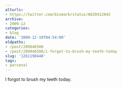 ```yaml
---
alturls:
- https://twitter.com/bismark/status/6820412043
archive:
- 2009-12
categories:
- blog
date: '2009-12-19T04:54:00'
oldpaths:
- /post/289846508
- /post/289846508/i-forgot-to-brush-my-teeth-today
slug: '1261198440'
tags:
- personal
---
```


I forgot to brush my teeth today.
